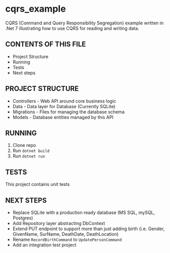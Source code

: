 # cqrs_example
CQRS (Command and Query Responsibility Segregation) example written in .Net 7 illustrating how to use CQRS for reading and writing data.

CONTENTS OF THIS FILE
---------------------
   
 * Project Structure
 * Running
 * Tests
 * Next steps

  PROJECT STRUCTURE
--------------------

* Controllers - Web API around core business logic
* Data - Data layer for Database (Currently SQLite)
* Migrations - Files for managing the database schema
* Models - Database entities managed by this API


RUNNING
--------------------
1. Clone repo
2. Run `dotnet build`
3. Run `dotnet run`

TESTS
--------------------
This project contains unit tests

NEXT STEPS
--------------------
* Replace SQLite with a production ready database (MS SQL, mySQL, Postgres)
* Add Repository layer abstracting DbContext
* Extend PUT endpoint to support more than just adding birth (i.e. Gender, GivenName, SurName, DeathDate, DeathLocation)
* Rename `RecordBirthCommand` to `UpdatePersonCommand`
* Add an integration test project
